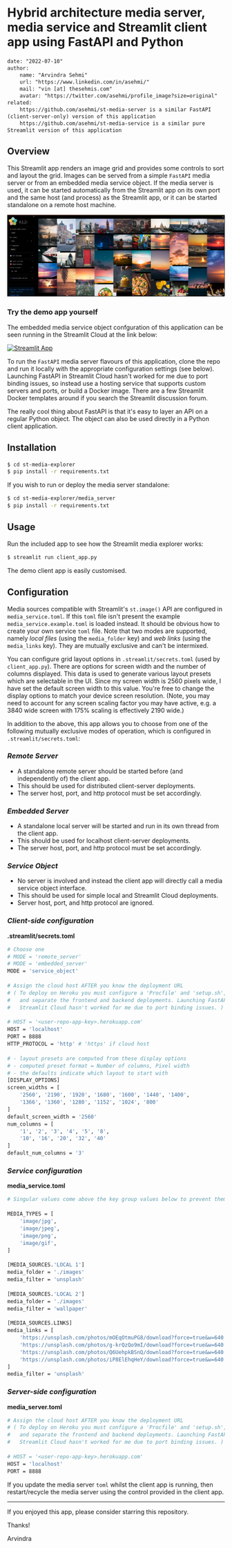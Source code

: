 # Hybrid architecture media server, media service and Streamlit client app using FastAPI and Python

    date: "2022-07-10"
    author:
        name: "Arvindra Sehmi"
        url: "https://www.linkedin.com/in/asehmi/"
        mail: "vin [at] thesehmis.com"
        avatar: "https://twitter.com/asehmi/profile_image?size=original"
    related:
        https://github.com/asehmi/st-media-server is a similar FastAPI (client-server-only) version of this application
        https://github.com/asehmi/st-media-service is a similar pure Streamlit version of this application

## Overview

This Streamlit app renders an image grid and provides some controls to sort and layout the grid. Images can be served from a simple `FastAPI` media server or from an embedded media service object. If the media server is used, it can be started automatically from the Streamlit app on its own port and the same host (and process) as the Streamlit app, or it can be started standalone on a remote host machine.

![Screenshot](./images/st-media-service-screenshot.png)

### Try the demo app yourself

The embedded media service object confguration of this application can be seen running in the Streamlit Cloud at the link below:

[![Streamlit App](https://static.streamlit.io/badges/streamlit_badge_black_white.svg)](https://asehmi-media-explorer-app-client-app-7vk2lf.streamlitapp.com/)

To run the `FastAPI` media server flavours of this application, clone the repo and run it locally with the appropriate configuration settings (see below). Launching FastAPI in Streamlit Cloud hasn't worked for me due to port binding issues, so instead use a hosting service that supports custom servers and ports, or build a Docker image. There are a few Streamlit Docker templates around if you search the Streamlit discussion forum.

The really cool thing about FastAPI is that it's easy to layer an API on a regular Python object. The object can also be used directly in a Python client application.

## Installation

```bash
$ cd st-media-explorer
$ pip install -r requirements.txt
```

If you wish to run or deploy the media server standalone:

```bash
$ cd st-media-explorer/media_server
$ pip install -r requirements.txt
```

## Usage

Run the included app to see how the Streamlit media explorer works:

```bash
$ streamlit run client_app.py
```

The demo client app is easily customised.

## Configuration

Media sources compatible with Streamlit's `st.image()` API are configured in `media_service.toml`. If this `toml` file isn't present the example `media_service.example.toml` is loaded instead. It should be obvious how to create your own service `toml` file. Note that two modes are supported, namely _local files_ (using the `media_folder` key) and _web links_ (using the `media_links` key). They are mutually exclusive and can't be intermixed.

You can configure grid layout options in `.streamlit/secrets.toml` (used by `client_app.py`). There are options for screen width and the number of columns displayed. This data is used to generate various layout presets which are selectable in the UI. Since my screen width is 2560 pixels wide, I have set the default screen width to this value. You're free to change the display options to match your device screen resolution. (Note, you may need to account for any screen scaling factor you may have active, e.g. a 3840 wide screen with 175% scaling is effectively 2190 wide.)

In addition to the above, this app allows you to choose from one of the following mutually exclusive modes of operation, which is configured in `.streamlit/secrets.toml`:

### _Remote Server_

- A standalone remote server should be started before (and independently of) the client app.
- This should be used for distributed client-server deployments.
- The server host, port, and http protocol must be set accordingly.

### _Embedded Server_

- A standalone local server will be started and run in its own thread from the client app.
- This should be used for localhost client-server deployments.
- The server host, port, and http protocol must be set accordingly.

### _Service Object_

- No server is involved and instead the client app will directly call a media service object interface.
- This should be used for simple local and Streamlit Cloud deployments.
- Server host, port, and http protocol are ignored.

### _Client-side configuration_

**.streamlit/secrets.toml**

```bash
# Choose one
# MODE = 'remote_server'
# MODE = 'embedded_server'
MODE = 'service_object'

# Assign the cloud host AFTER you know the deployment URL
# ( To deploy on Heroku you must configure a 'Procfile' and 'setup.sh',
#   and separate the frontend and backend deployments. Launching FastAPI in
#   Streamlit Cloud hasn't worked for me due to port binding issues. )

# HOST = '<user-repo-app-key>.herokuapp.com'
HOST = 'localhost'
PORT = 8888
HTTP_PROTOCOL = 'http' # 'https' if cloud host

# - layout presets are computed from these display options
# - computed preset format = Number of columns, Pixel width
# - the defaults indicate which layout to start with
[DISPLAY_OPTIONS]
screen_widths = [
    '2560', '2190', '1920', '1680', '1600', '1440', '1400',
    '1366', '1360', '1280', '1152', '1024', '800'
]
default_screen_width = '2560'
num_columns = [
    '1', '2', '3', '4', '5', '8',
    '10', '16', '20', '32', '40'
]
default_num_columns = '3'
```

### _Service configuration_

**media_service.toml**

```bash
# Singular values come above the key group values below to prevent them combining

MEDIA_TYPES = [
    'image/jpg',
    'image/jpeg',
    'image/png',
    'image/gif',
]

[MEDIA_SOURCES.'LOCAL 1']
media_folder = './images'
media_filter = 'unsplash'

[MEDIA_SOURCES.'LOCAL 2']
media_folder = './images'
media_filter = 'wallpaper'

[MEDIA_SOURCES.LINKS]
media_links = [
    'https://unsplash.com/photos/mOEqOtmuPG8/download?force=true&w=640',
    'https://unsplash.com/photos/g-krQzQo9mI/download?force=true&w=640',
    'https://unsplash.com/photos/Q6UehpkBSnQ/download?force=true&w=640',
    'https://unsplash.com/photos/iP8ElEhqHeY/download?force=true&w=640',
]
media_filter = 'unsplash'
```

### _Server-side configuration_

**media_server.toml**

```bash
# Assign the cloud host AFTER you know the deployment URL
# ( To deploy on Heroku you must configure a 'Procfile' and 'setup.sh',
#   and separate the frontend and backend deployments. Launching FastAPI in
#   Streamlit Cloud hasn't worked for me due to port binding issues. )

# HOST = '<user-repo-app-key>.herokuapp.com'
HOST = 'localhost'
PORT = 8888
```

If you update the media server `toml` whilst the client app is running, then restart/recycle the media server using the control provided in the client app.

---

If you enjoyed this app, please consider starring this repository.

Thanks!

Arvindra